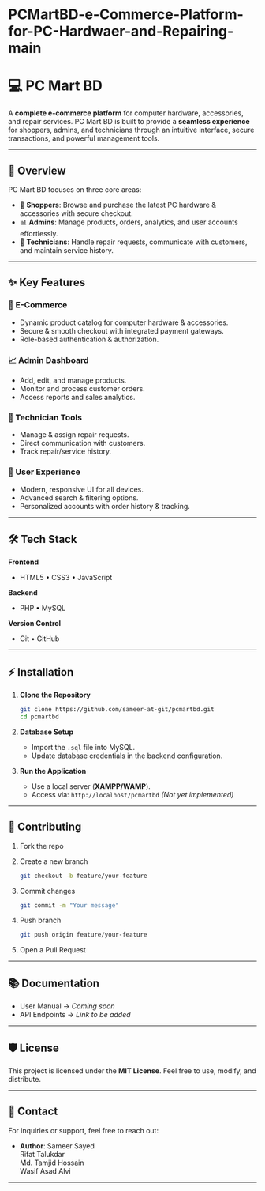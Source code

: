 # PCMartBD-e-Commerce-Platform-for-PC-Hardwaer-and-Repairing-main

# 💻 PC Mart BD

A **complete e-commerce platform** for computer hardware, accessories, and repair services.
PC Mart BD is built to provide a **seamless experience** for shoppers, admins, and technicians through an intuitive interface, secure transactions, and powerful management tools.

---

## 🚀 Overview

PC Mart BD focuses on three core areas:

* 🛒 **Shoppers**: Browse and purchase the latest PC hardware & accessories with secure checkout.
* 📊 **Admins**: Manage products, orders, analytics, and user accounts effortlessly.
* 🔧 **Technicians**: Handle repair requests, communicate with customers, and maintain service history.

---

## ✨ Key Features

### 🛒 E-Commerce

* Dynamic product catalog for computer hardware & accessories.
* Secure & smooth checkout with integrated payment gateways.
* Role-based authentication & authorization.

### 📈 Admin Dashboard

* Add, edit, and manage products.
* Monitor and process customer orders.
* Access reports and sales analytics.

### 🔧 Technician Tools

* Manage & assign repair requests.
* Direct communication with customers.
* Track repair/service history.

### 🌟 User Experience

* Modern, responsive UI for all devices.
* Advanced search & filtering options.
* Personalized accounts with order history & tracking.

---

## 🛠️ Tech Stack

**Frontend**

* HTML5 • CSS3 • JavaScript

**Backend**

* PHP • MySQL

**Version Control**

* Git • GitHub

---

## ⚡ Installation

1. **Clone the Repository**

   ```bash
   git clone https://github.com/sameer-at-git/pcmartbd.git
   cd pcmartbd
   ```

2. **Database Setup**

   * Import the `.sql` file into MySQL.
   * Update database credentials in the backend configuration.

3. **Run the Application**

   * Use a local server (**XAMPP/WAMP**).
   * Access via: `http://localhost/pcmartbd` *(Not yet implemented)*

---

## 🤝 Contributing

1. Fork the repo
2. Create a new branch

   ```bash
   git checkout -b feature/your-feature
   ```
3. Commit changes

   ```bash
   git commit -m "Your message"
   ```
4. Push branch

   ```bash
   git push origin feature/your-feature
   ```
5. Open a Pull Request

---

## 📚 Documentation

* User Manual → *Coming soon*
* API Endpoints → *Link to be added*

---

## 🛡️ License

This project is licensed under the **MIT License**.
Feel free to use, modify, and distribute.

---
## 📧 Contact

For inquiries or support, feel free to reach out:

- **Author**: Sameer Sayed  <br>
              Rifat Talukdar<br>
              Md. Tamjid Hossain<br>
              Wasif Asad Alvi<br>
---
